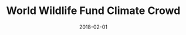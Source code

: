 ---
layout: site
title: "World Wildlife Fund Climate Crowd"
date: 2018-02-01
categories: [education]
version: 1.5.8
major: 1
minor: 5
patch: 8
slug: wwf-climate-crowd
link: https://www.wwfclimatecrowd.org/
permalink: /sites/:slug
---